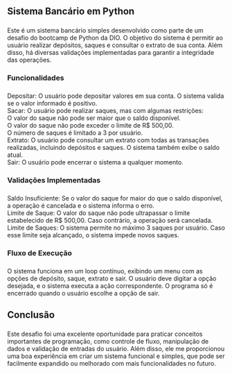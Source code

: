 <h2 align="left">Sistema Bancário em Python</h2>

###

<p align="left">Este é um sistema bancário simples desenvolvido como parte de um desafio do bootcamp de Python da DIO. O objetivo do sistema é permitir ao usuário realizar depósitos, saques e consultar o extrato de sua conta. Além disso, há diversas validações implementadas para garantir a integridade das operações.</p>

###

<h3 align="left">Funcionalidades</h3>

###

<p align="left">Depositar: O usuário pode depositar valores em sua conta. O sistema valida se o valor informado é positivo.<br>Sacar: O usuário pode realizar saques, mas com algumas restrições:<br>O valor do saque não pode ser maior que o saldo disponível.<br>O valor do saque não pode exceder o limite de R$ 500,00.<br>O número de saques é limitado a 3 por usuário.<br>Extrato: O usuário pode consultar um extrato com todas as transações realizadas, incluindo depósitos e saques. O sistema também exibe o saldo atual.<br>Sair: O usuário pode encerrar o sistema a qualquer momento.</p>

###

<h3 align="left">Validações Implementadas</h3>

###

<p align="left">Saldo Insuficiente: Se o valor do saque for maior do que o saldo disponível, a operação é cancelada e o sistema informa o erro.<br>Limite de Saque: O valor do saque não pode ultrapassar o limite estabelecido de R$ 500,00. Caso contrário, a operação será cancelada.<br>Limite de Saques: O sistema permite no máximo 3 saques por usuário. Caso esse limite seja alcançado, o sistema impede novos saques.</p>

###

<h3 align="left">Fluxo de Execução</h3>

###

<p align="left">O sistema funciona em um loop contínuo, exibindo um menu com as opções de depósito, saque, extrato e sair. O usuário deve digitar a opção desejada, e o sistema executa a ação correspondente. O programa só é encerrado quando o usuário escolhe a opção de sair.</p>

###

<h2 align="left">Conclusão</h2>

###

<p align="left">Este desafio foi uma excelente oportunidade para praticar conceitos importantes de programação, como controle de fluxo, manipulação de dados e validação de entradas do usuário. Além disso, ele me proporcionou uma boa experiência em criar um sistema funcional e simples, que pode ser facilmente expandido ou melhorado com mais funcionalidades no futuro.</p>

###
